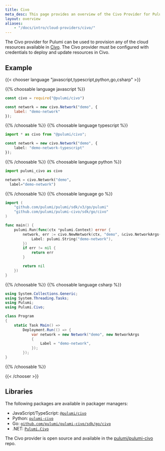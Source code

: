 ```yaml
---
title: Civo
meta_desc: This page provides an overview of the Civo Provider for Pulumi.
layout: overview
aliases:
    - "/docs/intro/cloud-providers/civo/"
---
```


The Civo provider for Pulumi can be used to provision any of the cloud resources available in [Civo](https://www.civo.com/).
The Civo provider must be configured with credentials to deploy and update resources in Civo.

## Example

{{< chooser language "javascript,typescript,python,go,csharp" >}}

{{% choosable language javascript %}}

```javascript
const civo = require("@pulumi/civo")

const network = new civo.Network("demo", {
    label: "demo-network"
});
```

{{% /choosable %}}
{{% choosable language typescript %}}

```typescript
import * as civo from "@pulumi/civo";

const network = new civo.Network("demo", {
    label: "demo-network-typescript"
});

```

{{% /choosable %}}
{{% choosable language python %}}

```python
import pulumi_civo as civo

network = civo.Network("demo",
  label="demo-network")
```

{{% /choosable %}}
{{% choosable language go %}}

```go
import (
	"github.com/pulumi/pulumi/sdk/v3/go/pulumi"
	"github.com/pulumi/pulumi-civo/sdk/go/civo"
)

func main() {
	pulumi.Run(func(ctx *pulumi.Context) error {
		network, err := civo.NewNetwork(ctx, "demo", &civo.NetworkArgs{
			Label: pulumi.String("demo-network"),
		})
		if err != nil {
			return err
		}

		return nil
	})
}

```

{{% /choosable %}}
{{% choosable language csharp %}}

```csharp
using System.Collections.Generic;
using System.Threading.Tasks;
using Pulumi;
using Pulumi.Civo;

class Program
{
    static Task Main() =>
        Deployment.Run(() => {
            var network = new Network("demo", new NetworkArgs
            {
                Label = "demo-network",
            });
        });
}
```

{{% /choosable %}}

{{< /chooser >}}

## Libraries

The following packages are available in packager managers:

* JavaScript/TypeScript: [`@pulumi/civo`](https://www.npmjs.com/package/@pulumi/civo)
* Python: [`pulumi-civo`](https://pypi.org/project/pulumi-civo/)
* Go: [`github.com/pulumi/pulumi-civo/sdk/go/civo`](https://github.com/pulumi/pulumi-civo)
* .NET: [`Pulumi.Civo`](https://www.nuget.org/packages/Pulumi.Civo)

The Civo provider is open source and available in the [pulumi/pulumi-civo](https://github.com/pulumi/pulumi-civo) repo.
